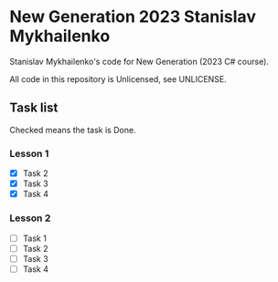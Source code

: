 # New Generation 2023 Stanislav Mykhailenko

Stanislav Mykhailenko's code for New Generation (2023 C# course).

All code in this repository is Unlicensed, see UNLICENSE.

## Task list

Checked means the task is Done.

### Lesson 1

- [x] Task 2
- [x] Task 3
- [x] Task 4

### Lesson 2

- [ ] Task 1
- [ ] Task 2
- [ ] Task 3
- [ ] Task 4

